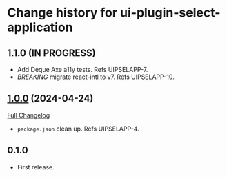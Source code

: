 # Change history for ui-plugin-select-application

## 1.1.0 (IN PROGRESS)

* Add Deque Axe a11y tests. Refs UIPSELAPP-7. 
* *BREAKING* migrate react-intl to v7. Refs UIPSELAPP-10.

## [1.0.0](https://github.com/folio-org/ui-plugin-select-application/tree/v1.0.0) (2024-04-24)
[Full Changelog](https://github.com/folio-org/stripes-core/compare/v1.0.0...v0.1.0)

* `package.json` clean up. Refs UIPSELAPP-4.

## 0.1.0

* First release.
